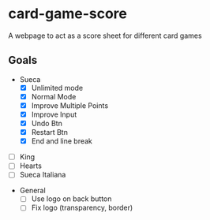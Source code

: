 # card-game-score
A webpage to act as a score sheet for different card games

## Goals
- Sueca
  - [x] Unlimited mode
  - [x] Normal Mode
  - [x] Improve Multiple Points
  - [x] Improve Input
  - [x] Undo Btn
  - [x] Restart Btn
  - [x] End and line break
- [ ] King
- [ ] Hearts
- [ ] Sueca Italiana

- General
  - [ ] Use logo on back button
  - [ ] Fix logo (transparency, border)
